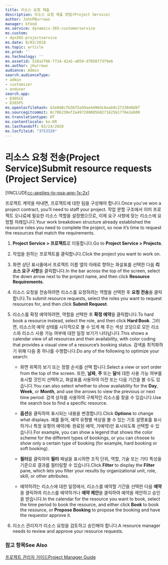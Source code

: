 ```yaml
---
title: 리소스 요청 제출
description: 리소스 요청 제출 방법(Project Service)
author: JohnPBurrows
manager: kfend
ms.service: dynamics-365-customerservice
ms.custom:
- dyn365-projectservice
ms.date: 8/03/2018
ms.topic: article
ms.prod: ''
ms.technology: ''
ms.assetid: 528a2f66-f724-42a5-a059-d7958773f9e6
ms.author: jburrows
audience: Admin
search.audienceType:
- admin
- customizer
- enduser
search.app:
- D365CE
- D365PS
ms.openlocfilehash: b3e0d8cfb36f5a59ae4496dc6eab9c2723048d97
ms.sourcegitcommit: 8c786230ef2a497280885b827162561776e2eb00
ms.translationtype: HT
ms.contentlocale: ko-KR
ms.lasthandoff: 03/24/2020
ms.locfileid: "3753320"
---
```

# <a name="submit-resource-requests-project-service"></a><span data-ttu-id="c4995-103">리소스 요청 전송(Project Service)</span><span class="sxs-lookup"><span data-stu-id="c4995-103">Submit resource requests (Project Service)</span></span>

[!INCLUDE[cc-applies-to-psa-app-1x-2x](../includes/cc-applies-to-psa-app-1x-2x.md)]

<span data-ttu-id="c4995-104">프로젝트 계약을 따내면, 프로젝트에 대한 팀을 구성해야 합니다.</span><span class="sxs-lookup"><span data-stu-id="c4995-104">Once you’ve won a project contract, you’ll need to staff your project.</span></span> <span data-ttu-id="c4995-105">작업 분할 구조에서 이미 프로젝트 오나료에 필요한 리소스 역할을 설정했으므로, 이제 요구 사항에 맞는 리소스에 요청할 차례입니다.</span><span class="sxs-lookup"><span data-stu-id="c4995-105">Your work breakdown structure already established the resource roles you need to complete the project, so now it’s time to request the resources that match the requirements.</span></span>  
  
1.  <span data-ttu-id="c4995-106">**Project Service > 프로젝트**로 이동합니다.</span><span class="sxs-lookup"><span data-stu-id="c4995-106">Go to **Project Service > Projects**.</span></span>  
  
2.  <span data-ttu-id="c4995-107">작업을 원하는 프로젝트를 클릭합니다.</span><span class="sxs-lookup"><span data-stu-id="c4995-107">Click the project you want to work on.</span></span>  
  
3.  <span data-ttu-id="c4995-108">화면 상단 표시줄에서 프로젝트 이름 옆의 아래로 향하는 화살표를 선택한 다음 **리소스 요구 사항**을 클릭합니다.</span><span class="sxs-lookup"><span data-stu-id="c4995-108">In the bar across the top of the screen, select the down arrow next to the project name, and then click **Resource Requirements**.</span></span>  
  
4.  <span data-ttu-id="c4995-109">리소스 요청을 전송하려면 리소스를 요청하려는 역할을 선택한 후 **요청 전송**을 클릭합니다.</span><span class="sxs-lookup"><span data-stu-id="c4995-109">To submit resource requests, select the roles you want to request resources for, and then click **Submit Request**.</span></span>  
  
5.  <span data-ttu-id="c4995-110">리소스를 확정 예약하려면, 역할을 선택한 후 **확정 예약**을 클릭합니다.</span><span class="sxs-lookup"><span data-stu-id="c4995-110">To hard book a resource instead, select the role, and then click **Hard Book**.</span></span> <span data-ttu-id="c4995-111">그러면, 리소스의 예약 상태를 시각적으로 볼 수 있게 해 주는 색상 코딩으로 모든 리소스와 리소스 사용 가능 여부에 대한 일정 보기가 나타납니다.</span><span class="sxs-lookup"><span data-stu-id="c4995-111">This shows a calendar view of all resources and their availability, with color coding that provides a visual view of a resource’s booking status.</span></span> <span data-ttu-id="c4995-112">검색을 최적화하기 위해 다음 중 하나를 수행합니다.</span><span class="sxs-lookup"><span data-stu-id="c4995-112">Do any of the following to optimize your search:</span></span>  
  
    -   <span data-ttu-id="c4995-113">화면 위쪽의 보기 또는 정렬 순서를 선택 합니다.</span><span class="sxs-lookup"><span data-stu-id="c4995-113">Select a view or sort order from the top of the screen.</span></span> <span data-ttu-id="c4995-114">또한, **날짜**, **주** 또는 **달**에 대한 사용 가능 여부를 표시할 것인지 선택하고, 화살표를 사용하여 이전 또는 다음 기간을 볼 수도 있습니다.</span><span class="sxs-lookup"><span data-stu-id="c4995-114">You can also select whether to show availability for the **Day**, **Week**, or **Month**, and use the arrows to view the previous or next time period.</span></span> <span data-ttu-id="c4995-115">검색 상자를 사용하여 구체적인 리소스를 찾을 수 있습니다.</span><span class="sxs-lookup"><span data-stu-id="c4995-115">Use the search box to find a specific resource.</span></span>  
  
    -   <span data-ttu-id="c4995-116">**옵션**을 클릭하여 표시되는 내용을 변경합니다.</span><span class="sxs-lookup"><span data-stu-id="c4995-116">Click **Options** to change what displays.</span></span> <span data-ttu-id="c4995-117">예를 들어, 예약 유형별 색상을 볼 수 있는 기호 설명표를 표시하거나 특정 유형의 예약(예: 완료된 예약, 가예약)만 표시되도록 선택할 수 있습니다.</span><span class="sxs-lookup"><span data-stu-id="c4995-117">For example, you can show a legend that shows the color scheme for the different types of bookings, or you can choose to show only a certain type of booking (for example, hard booking or soft booking).</span></span>  
  
    -   <span data-ttu-id="c4995-118">**필터**를 클릭하여 **필터** 패널을 표시하면 조직 단위, 역할, 기술 또는 기타 특성을 기준으로 결과를 필터링할 수 있습니다.</span><span class="sxs-lookup"><span data-stu-id="c4995-118">Click **Filter** to display the **Filter** pane, which lets you filter your results by organizational unit, role, skill, or other attributes.</span></span>  
  
    -   <span data-ttu-id="c4995-119">예약하려는 리소스에 대한 일정에서, 리소스를 예약할 기간을 선택한 다음 **예약**을 클릭하여 리소스를 예약하거나 **예약 제안**을 클릭하여 예약을 제안하고 승인을 받습니다.</span><span class="sxs-lookup"><span data-stu-id="c4995-119">In the calendar for the resource you want to book, select the time period to book the resource, and either click **Book** to book the resource, or **Propose Booking** to propose the booking and have the requestor approve it.</span></span>  
  
6.  <span data-ttu-id="c4995-120">리소스 관리자가 리소스 요청을 검토하고 승인해야 합니다.</span><span class="sxs-lookup"><span data-stu-id="c4995-120">A resource manager needs to review and approve your resource requests.</span></span>  
  
### <a name="see-also"></a><span data-ttu-id="c4995-121">참고 항목</span><span class="sxs-lookup"><span data-stu-id="c4995-121">See Also</span></span>  
 [<span data-ttu-id="c4995-122">프로젝트 관리자 가이드</span><span class="sxs-lookup"><span data-stu-id="c4995-122">Project Manager Guide</span></span>](../project-service/project-manager-guide.md)
